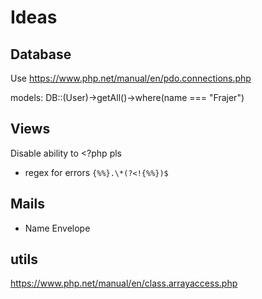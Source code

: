 # Ideas

## Database

Use https://www.php.net/manual/en/pdo.connections.php

models: DB::(User)->getAll()->where(name === "Frajer")

## Views

Disable ability to <?php pls

- regex for errors `{%%}.\*(?<!{%%})$`

## Mails

- Name Envelope

## utils

https://www.php.net/manual/en/class.arrayaccess.php

